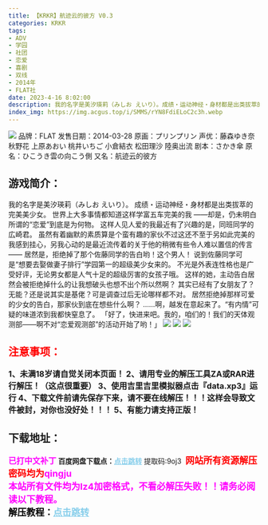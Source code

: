 ```yaml
---
title: 【KRKR】航迹云的彼方 V0.3
categories: KRKR
tags:
- ADV
- 学园
- 社团
- 恋爱
- 喜剧
- 双线
- 2014年
- FLAT社
date: 2023-4-16 8:02:00
description: 我的名字是美汐瑛莉（みしお えいり）。成绩・运动神经・身材都是出类拔萃的完美美少女。世界上大多事情都知道这样学富五车完美的我――却是，仍未明白所谓的“恋爱”到底是为何物。这样人见人爱的我最近有了兴趣的是，同班同学的広崎君。
index_img: https://img.acgus.top/i/SMMS/rYN8FdiELoC2c3h.webp
---
```

![](https://img.acgus.top/i/SMMS/rYN8FdiELoC2c3h.webp)
品牌：FLAT
发售日期：2014-03-28
原画：プリンプリン
声优：藤森ゆき奈 秋野花 上原あおい 桃井いちご 小倉結衣 松田理沙 陸奥出流
剧本：さかき傘
原名：ひこうき雲の向こう側
又名：航迹云的彼方

## 游戏简介：
我的名字是美汐瑛莉（みしお えいり）。
成绩・运动神经・身材都是出类拔萃的完美美少女。
世界上大多事情都知道这样学富五车完美的我
――却是，仍未明白所谓的“恋爱”到底是为何物。
这样人见人爱的我最近有了兴趣的是，同班同学的広崎君。
虽然有着幽默的素质算是个蛮有趣的家伙不过这还不至于另如此完美的我感到挂心，另我心动的是最近流传着的关于他的稍微有些令人难以置信的传言――
居然是，拒绝掉了那个佐藤同学的告白哟！这个男人！
说到佐藤同学可是“想要去娶做妻子排行”学园第一的超级美少女来的。
不光是外表连性格也是广受好评，无论男女都是人气十足的超级厉害的女孩子哦。
这样的她，主动告白居然会被拒绝掉什么的让我想破头也想不出个所以然啊？
其实已经有了女朋友了？无能？还是说其实是基佬？可是调查过后无论哪样都不对。
居然拒绝掉那样可爱的少女的告白，那家伙到底在想些什么啊？
……啊，越发在意起来了。“有内情”可疑的味道浓到我都快窒息了。
「好了，快进来吧。我的，咱们的！我们的天体观测部――啊不对“恋爱观测部”的活动开始了哟！」
![](https://img.acgus.top/i/SMMS/z4O89FXUm13TkRI.webp)
![](https://img.acgus.top/i/SMMS/PkgXHAZCry3hMO.webp)
![](https://img.acgus.top/i/SMMS/wCuv4asqlxoPOQJ.webp)






## <font color=#FF0000 >注意事项：</font>
<font size=3><b>1、未满18岁请自觉关闭本页面！
2、请用专业的解压工具ZA或RAR进行解压！（这点很重要）
3、使用吉里吉里模拟器点击『data.xp3』运行
4、下载文件前请先保存下来，请不要在线解压！！！这样会导致文件被封，对你也没好处！！！
5、有能力请支持正版！</b></font>

## 下载地址：
<font color=#FF00FF size=3><b>已打中文补丁</b></font>
<b>百度网盘下载点：</b><a href="https://pan.baidu.com/s/1ftNYSkD7VuXzvVv9-b3gDg?pwd=9oj3" style="color: #87CEEB;"><b>点击跳转</b></a> 提取码:9oj3
<a style="padding: 0" href="https://post.qingju.org/AD/"><img style="max-width:100%" src="https://img.acgus.top/i/2024/07/478f689b8021d8d499ab43d21acf137a.gif" alt=""></a>
<b><font color=#FF0000 size=4>网站所有资源解压密码均为</b></font><b><font color=#FF00FF size=4>qingju</font><font color=#FF0000 ></font></b><br><b><font color=#FF00FF size=4>本站所有文件均为lz4加密格式，不看必解压失败！！请务必阅读以下教程。</b></font><br><b><font color=#000 size=4>解压教程：</b><a href="https://post.qingju.org/tutorial/000/" style="color: #87CEEB;"><b>点击跳转</b></a>